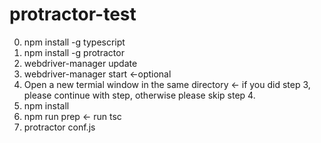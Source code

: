 # protractor-test

0. npm install -g typescript
1. npm install -g protractor
2. webdriver-manager update
3. webdriver-manager start <-optional
4. Open a new termial window in the same directory <- if you did step 3, please continue with step, otherwise please skip step 4.
5. npm install
6. npm run prep <- run tsc
7. protractor conf.js
